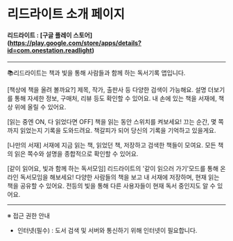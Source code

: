 # 리드라이트 소개 페이지

#### 리드라이트 : [구글 플레이 스토어] (https://play.google.com/store/apps/details?id=com.onestation.readlight)

* * *

📚리드라이트는 책과 빛을 통해 사람들과 함께 하는 독서기록 앱입니다.

[책상에 책을 올려 볼까요?]
제목, 작가, 출판사 등 다양한 검색이 가능해요.
설명 더보기를 통해 자세한 정보, 구매처, 리뷰 등도 확인할 수 있어요.
내 손에 있는 책을 서재에, 책상 위에 올릴 수 있어요.

[읽는 중엔 ON, 다 읽었다면 OFF]
책을 읽는 동안 스위치를 켜보세요!
끄는 순간, 몇 쪽까지 읽었는지 기록을 도와드려요.
책갈피가 되어 당신의 기록을 기억하고 있을게요.

[나만의 서재]
서재에 지금 읽는 책, 읽었던 책, 저장하고 검색한 책들이 모여요.
모든 책의 읽은 쪽수와 설명을 종합적으로 확인할 수 있어요.

[같이 읽어요, 빛과 함께 하는 독서모임]
리드라이트의 '같이 읽으러 가기'모드를 통해 온라인 독서모임을 해보세요!
다양한 사람들의 책을 보고 내 서재에 저장하며, 현재 읽는 책을 공유할 수 있어요.
전등의 빛을 통해 다른 사용자들이 현재 독서 중인지도 알 수 있어요.

* * *

※ 접근 권한 안내
- 인터넷(필수) : 도서 검색 및 서버와 통신하기 위해 인터넷이 필요합니다.